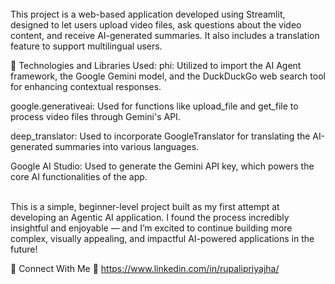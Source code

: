 <br/>
This project is a web-based application developed using Streamlit, designed to let users upload video files, ask questions about the video content, and receive AI-generated summaries. It also includes a translation feature to support multilingual users.
<br/>

🔧 Technologies and Libraries Used:
phi: Utilized to import the AI Agent framework, the Google Gemini model, and the DuckDuckGo web search tool for enhancing contextual responses.

google.generativeai: Used for functions like upload_file and get_file to process video files through Gemini's API.

deep_translator: Used to incorporate GoogleTranslator for translating the AI-generated summaries into various languages.

Google AI Studio: Used to generate the Gemini API key, which powers the core AI functionalities of the app.

<br/>
This is a simple, beginner-level project built as my first attempt at developing an Agentic AI application. I found the process incredibly insightful and enjoyable — and I’m excited to continue building more complex, visually appealing, and impactful AI-powered applications in the future!
<br/>

🔗 Connect With Me
📍 https://www.linkedin.com/in/rupalipriyajha/